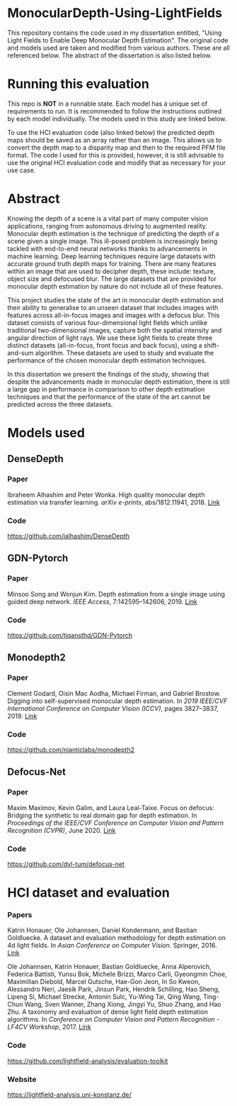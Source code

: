 # MonocularDepth-Using-LightFields
This repository contains the code used in my dissertation entitled, "Using Light Fields to Enable Deep Monocular Depth Estimation". The original code and models used are taken and modified from various authors. These are all referenced below. The abstract of the dissertation is also listed below. 

# Running this evaluation
This repo is **NOT** in a runnable state. Each model has a unique set of requirements to run. It is recommended to follow the instructions outlined by each model individually. The models used in this study are linked below. 

To use the HCI evaluation code (also linked below) the predicted depth maps should be saved as an array rather than an image. This allows us to convert the depth map to a disparity map and then to the required PFM file format. The code I used for this is provided, however, it is still advisable to use the original HCI evaluation code and modify that as necessary for your use case. 

# Abstract
Knowing the depth of a scene is a vital part of many computer vision applications, ranging from autonomous driving to augmented reality. Monocular depth estimation is the technique of predicting the depth of a scene given a single image. This ill-posed problem is increasingly being tackled with end-to-end neural networks thanks to advancements in machine learning. Deep learning techniques require large datasets with accurate ground truth depth maps for training. There are many features within an image that are used to decipher depth, these include: texture, object size and defocused blur. The large datasets that are provided for monocular depth estimation by nature do not include all of these features. 

This project studies the state of the art in monocular depth estimation and their ability to generalise to an unseen dataset that includes images with features across all-in-focus images and images with a defocus blur. This dataset consists of various four-dimensional light fields which unlike traditional two-dimensional images, capture both the spatial intensity and angular direction of light rays. We use these light fields to create three distinct datasets (all-in-focus, front focus and back focus), using a shift-and-sum algorithm. These datasets are used to study and evaluate the performance of the chosen monocular depth estimation techniques. 

In this dissertation we present the findings of the study, showing that despite the advancements made in monocular depth estimation, there is still a large gap in performance in comparison to other depth estimation techniques and that the performance of the state of the art cannot be predicted across the three datasets.

# Models used
## DenseDepth
### Paper
Ibraheem Alhashim and Peter Wonka. High quality monocular depth estimation via transfer learning. _arXiv e-prints_, abs/1812.11941, 2018. [Link](https://arxiv.org/abs/1812.11941)
### Code
https://github.com/ialhashim/DenseDepth

## GDN-Pytorch
### Paper
Minsoo Song and Wonjun Kim. Depth estimation from a single image using guided deep network. _IEEE Access_, 7:142595–142606, 2019. [Link](https://ieeexplore.ieee.org/abstract/document/8854079/)
### Code
https://github.com/tjqansthd/GDN-Pytorch

## Monodepth2
### Paper
Clement Godard, Oisin Mac Aodha, Michael Firman, and Gabriel Brostow. Digging into self-supervised monocular depth estimation. In _2019 IEEE/CVF International Conference on Computer Vision (ICCV)_, pages 3827–3837, 2019. [Link](https://arxiv.org/abs/1806.01260)
### Code
https://github.com/nianticlabs/monodepth2

## Defocus-Net
### Paper
Maxim Maximov, Kevin Galim, and Laura Leal-Taixe. Focus on defocus: Bridging the synthetic to real domain gap for depth estimation. In _Proceedings of the IEEE/CVF Conference on Computer Vision and Pattern Recognition (CVPR)_, June 2020. [Link](https://openaccess.thecvf.com/content_CVPR_2020/html/Maximov_Focus_on_Defocus_Bridging_the_Synthetic_to_Real_Domain_Gap_CVPR_2020_paper.html)
### Code
https://github.com/dvl-tum/defocus-net

# HCI dataset and evaluation
### Papers
Katrin Honauer, Ole Johannsen, Daniel Kondermann, and Bastian Goldluecke. A dataset and evaluation methodology for depth estimation on 4d light fields. In _Asian Conference on Computer Vision_. Springer, 2016. [Link](http://lightfield-analysis.net/benchmark/paper/lightfield_benchmark_accv_2016.pdf)

Ole Johannsen, Katrin Honauer, Bastian Goldluecke, Anna Alperovich, Federica Battisti, Yunsu Bok, Michele Brizzi, Marco Carli, Gyeongmin Choe, Maximilian Diebold, Marcel Gutsche, Hae-Gon Jeon, In So Kweon, Alessandro Neri, Jaesik Park, Jinsun Park, Hendrik Schilling, Hao Sheng, Lipeng Si, Michael Strecke, Antonin Sulc, Yu-Wing Tai, Qing Wang, Ting-Chun Wang, Sven Wanner, Zhang Xiong, Jingyi Yu, Shuo Zhang, and Hao Zhu. A taxonomy and evaluation of dense light field depth estimation algorithms. In _Conference on Computer Vision and Pattern Recognition - LF4CV Workshop_, 2017. [Link](http://lightfield-analysis.net/benchmark/paper/survey_cvprw_lf4cv_2017.pdf)

### Code
https://github.com/lightfield-analysis/evaluation-toolkit

### Website
https://lightfield-analysis.uni-konstanz.de/